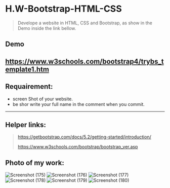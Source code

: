 # H.W-Bootstrap-HTML-CSS
> Develope a website in HTML, CSS and Bootstrap, as show in the Demo inside the link bellow.

## Demo 
https://www.w3schools.com/bootstrap4/trybs_template1.htm
----------------------------------------------------------------------------------------------------------------------
## Requairement:
* screen Shot of your website.
* be shor write your full name in the comment when you commit.

----------------------------------------------------------------------------------------------------------------------
## Helper links:
> https://getbootstrap.com/docs/5.2/getting-started/introduction/
> 
> https://www.w3schools.com/bootstrap/bootstrap_ver.asp
## Photo of my work:
![Screenshot (175)](https://user-images.githubusercontent.com/76725532/187555054-79b371e8-caef-4472-98a7-1d14425b8dac.png)
![Screenshot (176)](https://user-images.githubusercontent.com/76725532/187555076-80345197-50df-4d5f-a51a-1be45793a6d2.png)
![Screenshot (177)](https://user-images.githubusercontent.com/76725532/187555086-f1dcd26a-5266-4090-9201-581ffd0fc679.png)
![Screenshot (178)](https://user-images.githubusercontent.com/76725532/187555099-1586fcd3-7280-4c29-97da-11a7492e4989.png)
![Screenshot (179)](https://user-images.githubusercontent.com/76725532/187555104-2ed87b84-36ef-461e-a8d8-4c244482df33.png)
![Screenshot (180)](https://user-images.githubusercontent.com/76725532/187555117-c07f8676-290a-46ac-881f-9bd7ba24054c.png)
